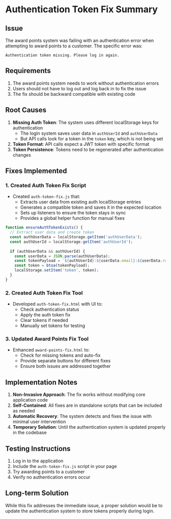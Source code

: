 # Authentication Token Fix Summary

## Issue
The award points system was failing with an authentication error when attempting to award points to a customer. The specific error was:

```
Authentication token missing. Please log in again.
```

## Requirements
1. The award points system needs to work without authentication errors
2. Users should not have to log out and log back in to fix the issue
3. The fix should be backward compatible with existing code

## Root Causes
1. **Missing Auth Token**: The system uses different localStorage keys for authentication
   - The login system saves user data in `authUserId` and `authUserData`
   - But API calls look for a token in the `token` key, which is not being set
2. **Token Format**: API calls expect a JWT token with specific format
3. **Token Persistence**: Tokens need to be regenerated after authentication changes

## Fixes Implemented

### 1. Created Auth Token Fix Script
- Created `auth-token-fix.js` that:
  - Extracts user data from existing auth localStorage entries
  - Generates a compatible token and saves it in the expected location
  - Sets up listeners to ensure the token stays in sync
  - Provides a global helper function for manual fixes

```javascript
function ensureAuthTokenExists() {
  // Extract user data and create token
  const authUserData = localStorage.getItem('authUserData');
  const authUserId = localStorage.getItem('authUserId');
  
  if (authUserData && authUserId) {
    const userData = JSON.parse(authUserData);
    const tokenPayload = `${authUserId}:${userData.email}:${userData.role}`;
    const token = btoa(tokenPayload);
    localStorage.setItem('token', token);
  }
}
```

### 2. Created Auth Token Fix Tool
- Developed `auth-token-fix.html` with UI to:
  - Check authentication status
  - Apply the auth token fix
  - Clear tokens if needed
  - Manually set tokens for testing

### 3. Updated Award Points Fix Tool
- Enhanced `award-points-fix.html` to:
  - Check for missing tokens and auto-fix
  - Provide separate buttons for different fixes
  - Ensure both issues are addressed together

## Implementation Notes

1. **Non-Invasive Approach**: The fix works without modifying core application code
2. **Self-Contained**: All fixes are in standalone scripts that can be included as needed
3. **Automatic Recovery**: The system detects and fixes the issue with minimal user intervention
4. **Temporary Solution**: Until the authentication system is updated properly in the codebase

## Testing Instructions
1. Log in to the application
2. Include the `auth-token-fix.js` script in your page
3. Try awarding points to a customer
4. Verify no authentication errors occur

## Long-term Solution
While this fix addresses the immediate issue, a proper solution would be to update the authentication system to store tokens properly during login. 